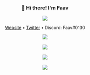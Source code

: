 <h3 align="center">👋 Hi there! I'm Faav</h3>
<p align="center">
<img src="https://user-images.githubusercontent.com/52789876/117721319-b8a1c480-b1ad-11eb-9117-d523028f4ea2.png" />
  </p>
<p align="center">
  <a href="https://www.faav.tk">Website</a> •
  <a href="https://twitter.com/FaavXD">Twitter</a> •
  <a>Discord: Faav#0130</a>
</p>
<p align="center">
  <img src="https://gpvc.arturio.dev/withdrew" /><br><br>
  <img src="https://github-readme-stats.vercel.app/api?username=withdrew&show_icons=true&locale=en&theme=dark" /><br><br>
  <img src="https://github-readme-streak-stats.herokuapp.com/?user=withdrew&theme=dark" /><br><br>
  <img src="https://github-readme-stats.vercel.app/api/top-langs?username=withdrew&layout=compact&theme=dark" />
  </p>
